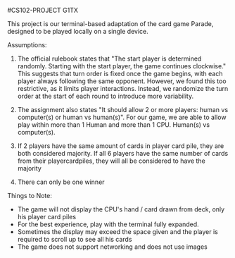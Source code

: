 #CS102-PROJECT G1TX

This project is our terminal-based adaptation of the card game Parade, designed to be played locally on a single device.

Assumptions:

1) The official rulebook states that "The start player is determined randomly. Starting with the start player, the game continues clockwise." This suggests that turn order is fixed once the game begins, with each player always following the same opponent. However, we found this too restrictive, as it limits player interactions. Instead, we randomize the turn order at the start of each round to introduce more variability.

2) The assignment also states "It should allow 2 or more players: human vs computer(s) or human vs human(s)". For our game, we are able to allow play within more than 1 Human and more than 1 CPU. Human(s) vs computer(s).

3) If 2 players have the same amount of cards in player card pile, they are both considered majority. If all 6 players have the same number of cards from their playercardpiles, they will all be considered to have the majority

4) There can only be one winner


Things to Note:

- The game will not display the CPU's hand / card drawn from deck, only his player card piles
- For the best experience, play with the terminal fully expanded.
- Sometimes the display may exceed the space given and the player is required to scroll up to see all his cards
- The game does not support networking and does not use images 